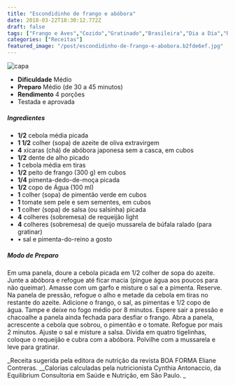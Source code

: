 ```yaml
---
title: "Escondidinho de frango e abóbora"
date: 2018-03-22T18:30:12.772Z
draft: false
tags: ["Frango e Aves","Cozido","Gratinado","Brasileira","Dia a Dia","Receitas","Receitas com frango","Receitas rápidas","Receitas simples e fáceis"]
categories: ["Receitas"]
featured_image: "/post/escondidinho-de-frango-e-abobora.b2fde6ef.jpg"
---
```


![capa](/post/escondidinho-de-frango-e-abobora.b2fde6ef.jpg)

*   **Dificuldade** Médio
*   **Preparo** Médio (de 30 a 45 minutos)
*   **Rendimento** 4 porções
*   Testada e aprovada
    

##### Ingredientes

*   **1/2** cebola média picada
*   **1 1/2** colher (sopa) de azeite de oliva extravirgem
*   **4** xícaras (chá) de abóbora japonesa sem a casca, em cubos
*   **1/2** dente de alho picado
*   **1** cebola média em tiras
*   **1/2** peito de frango (300 g) em cubos
*   **1/4** pimenta-dedo-de-moça picada
*   **1/2** copo de Água (100 ml)
*   **1** colher (sopa) de pimentão verde em cubos
*   **1** tomate sem pele e sem sementes, em cubos
*   **1** colher (sopa) de salsa (ou salsinha) picada
*   **4** colheres (sobremesa) de requeijão light
*   **4** colheres (sobremesa) de queijo mussarela de búfala ralado (para gratinar)
*   • sal e pimenta-do-reino a gosto

##### Modo de Preparo

Em uma panela, doure a cebola picada em 1/2 colher de sopa do azeite. Junte a abóbora e refogue até ficar macia (pingue água aos poucos para não queimar). Amasse com um garfo e misture o sal e a pimenta. Reserve. Na panela de pressão, refogue o alho e metade da cebola em tiras no restante do azeite. Adicione o frango, o sal, as pimentas e 1/2 copo de água. Tampe e deixe no fogo médio por 8 minutos. Espere sair a pressão e chacoalhe a panela ainda fechada para desfiar o frango. Abra a panela, acrescente a cebola que sobrou, o pimentão e o tomate. Refogue por mais 2 minutos. Ajuste o sal e misture a salsa. Divida em quatro tigelinhas, coloque o requeijão e cubra com a abóbora. Polvilhe com a mussarela e leve para gratinar.

_Receita sugerida pela editora de nutrição da revista BOA FORMA Eliane Contreras. __Calorias calculadas pela nutricionista Cynthia Antonaccio, da Equilibrium Consultoria em Saúde e Nutrição, em São Paulo. _

